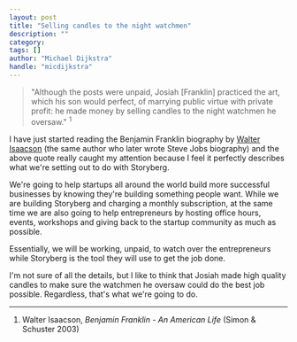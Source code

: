 ```yaml
---
layout: post
title: "Selling candles to the night watchmen"
description: ""
category: 
tags: []
author: "Michael Dijkstra"
handle: "micdijkstra"
---
```


> "Although the posts were unpaid, Josiah &#91;Franklin&#93; practiced the art, which his son would perfect, of marrying public virtue with private profit: he made money by selling candles to the night watchmen he oversaw." <sup>1</sup>

I have just started reading the Benjamin Franklin biography by [Walter Isaacson](https://twitter.com/WalterIsaacson) (the same author who later wrote Steve Jobs biography) and the above quote really caught my attention because I feel it perfectly describes what we're setting out to do with Storyberg.

We're going to help startups all around the world build more successful businesses by knowing they're building something people want. While we are building Storyberg and charging a monthly subscription, at the same time we are also going to help entrepreneurs by hosting office hours, events, workshops and giving back to the startup community as much as possible. 

Essentially, we will be working, unpaid, to watch over the entrepreneurs while Storyberg is the tool they will use to get the job done.

I'm not sure of all the details, but I like to think that Josiah  made high quality candles to make sure the watchmen he oversaw could do the best job possible. Regardless, that's what we're going to do.

* * *

1. Walter Isaacson, *Benjamin Franklin - An American Life* (Simon & Schuster 2003)</small>